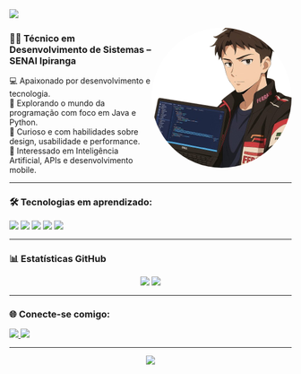 <img src="https://capsule-render.vercel.app/api?type=waving&color=8B0000&height=100&section=header&text=Olá,%20eu%20sou%20Henzo%20Falconi!&fontSize=25&fontAlign=50&fontColor=ffffff" />

<img 
  src="https://raw.githubusercontent.com/HenzoFalconi/HenzoFalconii/refs/heads/main/image-removebg-preview (12).png" 
  alt="Henzo Avatar" 
  height="250" 
  width="250" 
  style="border-radius: 50%; object-fit: cover;" 
  align="right"
/>

### 👨‍💻 Técnico em Desenvolvimento de Sistemas – SENAI Ipiranga

💻 Apaixonado por desenvolvimento e tecnologia.<br>
🚀 Explorando o mundo da programação com foco em Java e Python.<br>
🎨 Curioso e com habilidades sobre design, usabilidade e performance.<br>
🤖 Interessado em Inteligência Artificial, APIs e desenvolvimento mobile.<br>

---

### 🛠 Tecnologias em aprendizado:

<p>
  <img src="https://cdn.jsdelivr.net/gh/devicons/devicon/icons/java/java-original.svg" width="40"/>
  <img src="https://cdn.jsdelivr.net/gh/devicons/devicon/icons/python/python-original.svg" width="40"/>
  <img src="https://cdn.jsdelivr.net/gh/devicons/devicon/icons/javascript/javascript-original.svg" width="40"/>
  <img src="https://cdn.jsdelivr.net/gh/devicons/devicon/icons/html5/html5-original.svg" width="40"/>
  <img src="https://cdn.jsdelivr.net/gh/devicons/devicon/icons/css3/css3-original.svg" width="40"/>
</p>

---

### 📊 Estatísticas GitHub

<p align="center">
  <img height="160em" src="https://github-readme-stats.vercel.app/api?username=HenzoFalconi&show_icons=true&theme=dark&icon_color=ff4500&text_color=ffffff&title_color=ff6347&bg_color=00000000&hide_title=true"/>
  <img height="150em" src="https://github-readme-stats.vercel.app/api/top-langs/?username=HenzoFalconi&layout=compact&theme=dark&text_color=ffffff&title_color=ff6347&bg_color=00000000&cache_seconds=10&cache=clear"/>
</p>

---

### 🌐 Conecte-se comigo:

<p>
  <a href="https://www.linkedin.com/in/henzo-falconi-aaa70826a/" target="_blank">
    <img src="https://img.shields.io/badge/LinkedIn-B22222?style=for-the-badge&logo=linkedin&logoColor=white"/>
  </a>
  <a href="https://www.instagram.com/hzfalconi/" target="_blank">
    <img src="https://img.shields.io/badge/Instagram-8B0000?style=for-the-badge&logo=instagram&logoColor=white"/>
  </a>
</p>

---

<p align="center">
  <img src="https://capsule-render.vercel.app/api?section=footer&type=waving&color=8B0000&height=100"/>
</p>
